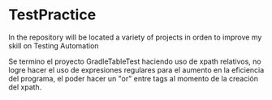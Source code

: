 # TestPractice
In the repository will be located a variety of projects in orden to improve my skill on Testing Automation

Se termino el proyecto GradleTableTest haciendo uso de xpath relativos, no logre hacer el uso de expresiones regulares para el aumento en la eficiencia del programa,  el poder hacer un "or" entre tags al momento de la creación del xpath. 